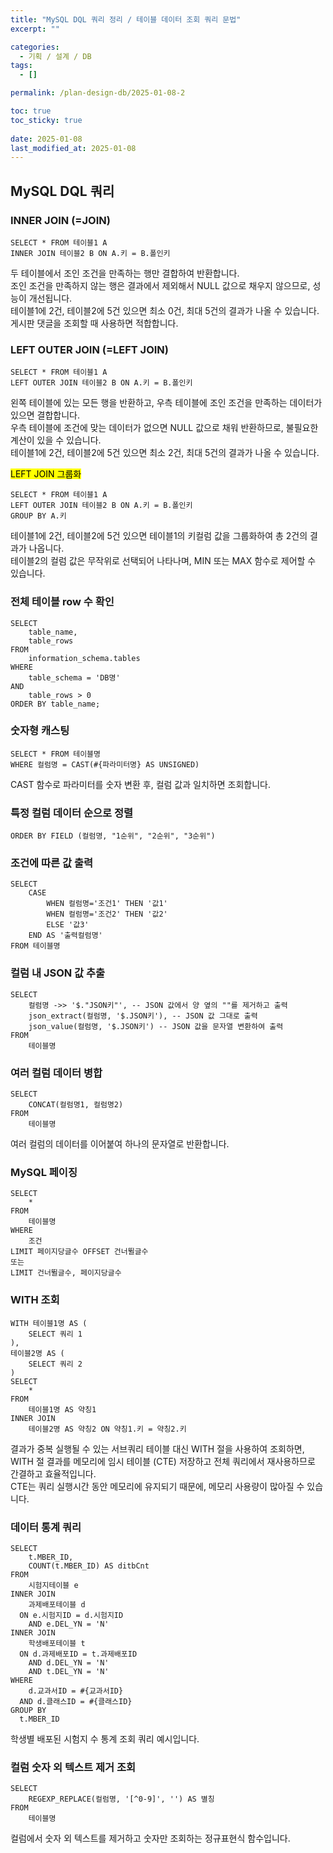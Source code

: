 ```yaml
---
title: "MySQL DQL 쿼리 정리 / 테이블 데이터 조회 쿼리 문법"
excerpt: ""

categories:
  - 기획 / 설계 / DB
tags:
  - []

permalink: /plan-design-db/2025-01-08-2

toc: true
toc_sticky: true
 
date: 2025-01-08
last_modified_at: 2025-01-08
---
```


## MySQL DQL 쿼리

### INNER JOIN (=JOIN)
```
SELECT * FROM 테이블1 A
INNER JOIN 테이블2 B ON A.키 = B.폴인키
```
두 테이블에서 조인 조건을 만족하는 행만 결합하여 반환합니다.  
조인 조건을 만족하지 않는 행은 결과에서 제외해서 NULL 값으로 채우지 않으므로, 성능이 개선됩니다.  
테이블1에 2건, 테이블2에 5건 있으면 최소 0건, 최대 5건의 결과가 나올 수 있습니다.  
게시판 댓글을 조회할 때 사용하면 적합합니다.

### LEFT OUTER JOIN (=LEFT JOIN)
```
SELECT * FROM 테이블1 A
LEFT OUTER JOIN 테이블2 B ON A.키 = B.폴인키
```
왼쪽 테이블에 있는 모든 행을 반환하고, 우측 테이블에 조인 조건을 만족하는 데이터가 있으면 결합합니다.  
우측 테이블에 조건에 맞는 데이터가 없으면 NULL 값으로 채워 반환하므로, 불필요한 계산이 있을 수 있습니다.  
테이블1에 2건, 테이블2에 5건 있으면 최소 2건, 최대 5건의 결과가 나올 수 있습니다.

<mark>LEFT JOIN 그룹화</mark>
```
SELECT * FROM 테이블1 A
LEFT OUTER JOIN 테이블2 B ON A.키 = B.폴인키
GROUP BY A.키
```
테이블1에 2건, 테이블2에 5건 있으면 테이블1의 키컬럼 값을 그룹화하여 총 2건의 결과가 나옵니다.  
테이블2의 컬럼 값은 무작위로 선택되어 나타나며, MIN 또는 MAX 함수로 제어할 수 있습니다.

### 전체 테이블 row 수 확인
```
SELECT 
	table_name, 
	table_rows
FROM
	information_schema.tables
WHERE
	table_schema = 'DB명'
AND
	table_rows > 0
ORDER BY table_name;
```

### 숫자형 캐스팅
```
SELECT * FROM 테이블명
WHERE 컬럼명 = CAST(#{파라미터명} AS UNSIGNED)
```
CAST 함수로 파라미터를 숫자 변환 후, 컬럼 값과 일치하면 조회합니다.

### 특정 컬럼 데이터 순으로 정렬
```
ORDER BY FIELD (컬럼명, "1순위", "2순위", "3순위")
```

### 조건에 따른 값 출력
```
SELECT
	CASE
		WHEN 컬럼명='조건1' THEN '값1'
		WHEN 컬럼명='조건2' THEN '값2'
		ELSE '값3'
	END AS '출력컬럼명'
FROM 테이블명
```

### 컬럼 내 JSON 값 추출
```
SELECT
	컬럼명 ->> '$."JSON키"', -- JSON 값에서 양 옆의 ""를 제거하고 출력
	json_extract(컬럼명, '$.JSON키'), -- JSON 값 그대로 출력
	json_value(컬럼명, '$.JSON키') -- JSON 값을 문자열 변환하여 출력
FROM
	테이블명
```

### 여러 컬럼 데이터 병합
```
SELECT
	CONCAT(컬럼명1, 컬럼명2)
FROM
	테이블명
```
여러 컬럼의 데이터를 이어붙여 하나의 문자열로 반환합니다.

### MySQL 페이징
```
SELECT
	*
FROM
	테이블명
WHERE
	조건
LIMIT 페이지당글수 OFFSET 건너뛸글수
또는
LIMIT 건너뛸글수, 페이지당글수
```

### WITH 조회
```
WITH 테이블1명 AS (
	SELECT 쿼리 1
),
테이블2명 AS (
	SELECT 쿼리 2
)
SELECT
	*
FROM
	테이블1명 AS 약칭1
INNER JOIN
	테이블2명 AS 약칭2 ON 약칭1.키 = 약칭2.키
```
결과가 중복 실행될 수 있는 서브쿼리 테이블 대신 WITH 절을 사용하여 조회하면,  
WITH 절 결과를 메모리에 임시 테이블 (CTE) 저장하고 전체 쿼리에서 재사용하므로 간결하고 효율적입니다.  
CTE는 쿼리 실행시간 동안 메모리에 유지되기 때문에, 메모리 사용량이 많아질 수 있습니다.

### 데이터 통계 쿼리
```
SELECT
	t.MBER_ID,
	COUNT(t.MBER_ID) AS ditbCnt
FROM
	시험지테이블 e
INNER JOIN
	과제배포테이블 d
  ON e.시험지ID = d.시험지ID
	AND e.DEL_YN = 'N'
INNER JOIN
	학생배포테이블 t
  ON d.과제배포ID = t.과제배포ID
	AND d.DEL_YN = 'N'
	AND t.DEL_YN = 'N'
WHERE 
	d.교과서ID = #{교과서ID}
  AND d.클래스ID = #{클래스ID}
GROUP BY
  t.MBER_ID
```
학생별 배포된 시험지 수 통계 조회 쿼리 예시입니다.

### 컬럼 숫자 외 텍스트 제거 조회
```
SELECT
	REGEXP_REPLACE(컬럼명, '[^0-9]', '') AS 별칭
FROM
	테이블명
```
컬럼에서 숫자 외 텍스트를 제거하고 숫자만 조회하는 정규표현식 함수입니다.
